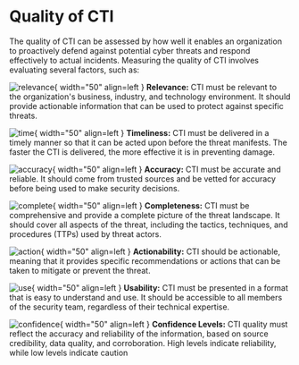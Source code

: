 # Quality of CTI

The quality of CTI can be assessed by how well it enables an organization to proactively defend against potential cyber threats and respond effectively to actual incidents. Measuring the quality of CTI involves evaluating several factors, such as:

![relevance](icons/relevance.png){ width="50" align=left } 
**Relevance:** CTI must be relevant to the organization's business, industry, and technology environment. It should provide actionable information that can be used to protect against specific threats.

![time](icons/time.png){ width="50" align=left } 
**Timeliness:** CTI must be delivered in a timely manner so that it can be acted upon before the threat manifests. The faster the CTI is delivered, the more effective it is in preventing damage.

![accuracy](icons/accuracy.png){ width="50" align=left }
**Accuracy:** CTI must be accurate and reliable. It should come from trusted sources and be vetted for accuracy before being used to make security decisions.

![complete](icons/complete.png){ width="50" align=left }
**Completeness:** CTI must be comprehensive and provide a complete picture of the threat landscape. It should cover all aspects of the threat, including the tactics, techniques, and procedures (TTPs) used by threat actors.

![action](icons/action.png){ width="50" align=left }
**Actionability:** CTI should be actionable, meaning that it provides specific recommendations or actions that can be taken to mitigate or prevent the threat.

![use](icons/use.png){ width="50" align=left }
**Usability:** CTI must be presented in a format that is easy to understand and use. It should be accessible to all members of the security team, regardless of their technical expertise.

![confidence](icons/confidence.png){ width="50" align=left }
**Confidence Levels:** CTI quality must reflect the accuracy and reliability of the information, based on source credibility, data quality, and corroboration. High levels indicate reliability, while low levels indicate caution
